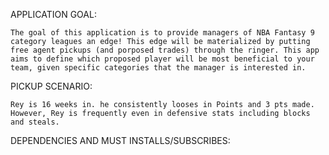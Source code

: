 APPLICATION GOAL:

    The goal of this application is to provide managers of NBA Fantasy 9 category leagues an edge! This edge will be materialized by putting free agent pickups (and porposed trades) through the ringer. This app aims to define which proposed player will be most beneficial to your team, given specific categories that the manager is interested in.
    
PICKUP SCENARIO:

    Rey is 16 weeks in. he consistently looses in Points and 3 pts made. However, Rey is frequently even in defensive stats including blocks and steals. 

DEPENDENCIES AND MUST INSTALLS/SUBSCRIBES:

